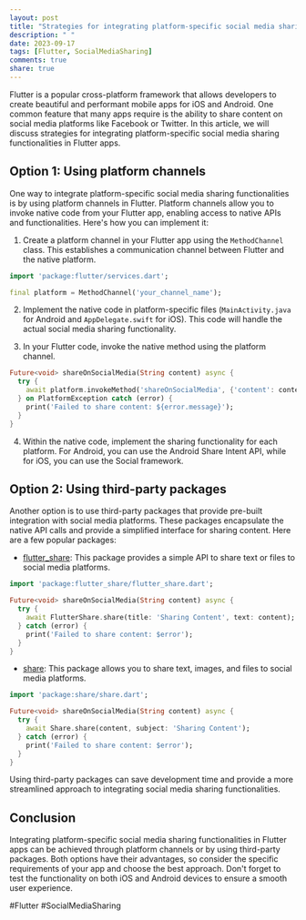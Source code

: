 ```yaml
---
layout: post
title: "Strategies for integrating platform-specific social media sharing functionalities in Flutter apps."
description: " "
date: 2023-09-17
tags: [Flutter, SocialMediaSharing]
comments: true
share: true
---
```


Flutter is a popular cross-platform framework that allows developers to create beautiful and performant mobile apps for iOS and Android. One common feature that many apps require is the ability to share content on social media platforms like Facebook or Twitter. In this article, we will discuss strategies for integrating platform-specific social media sharing functionalities in Flutter apps.

## Option 1: Using platform channels

One way to integrate platform-specific social media sharing functionalities is by using platform channels in Flutter. Platform channels allow you to invoke native code from your Flutter app, enabling access to native APIs and functionalities. Here's how you can implement it:

1. Create a platform channel in your Flutter app using the `MethodChannel` class. This establishes a communication channel between Flutter and the native platform.

```dart
import 'package:flutter/services.dart';

final platform = MethodChannel('your_channel_name');
```

2. Implement the native code in platform-specific files (`MainActivity.java` for Android and `AppDelegate.swift` for iOS). This code will handle the actual social media sharing functionality.

3. In your Flutter code, invoke the native method using the platform channel.

```dart
Future<void> shareOnSocialMedia(String content) async {
  try {
    await platform.invokeMethod('shareOnSocialMedia', {'content': content});
  } on PlatformException catch (error) {
    print('Failed to share content: ${error.message}');
  }
}
```

4. Within the native code, implement the sharing functionality for each platform. For Android, you can use the Android Share Intent API, while for iOS, you can use the Social framework.

## Option 2: Using third-party packages

Another option is to use third-party packages that provide pre-built integration with social media platforms. These packages encapsulate the native API calls and provide a simplified interface for sharing content. Here are a few popular packages:

- [flutter_share](https://pub.dev/packages/flutter_share): This package provides a simple API to share text or files to social media platforms.

```dart
import 'package:flutter_share/flutter_share.dart';

Future<void> shareOnSocialMedia(String content) async {
  try {
    await FlutterShare.share(title: 'Sharing Content', text: content);
  } catch (error) {
    print('Failed to share content: $error');
  }
}
```

- [share](https://pub.dev/packages/share): This package allows you to share text, images, and files to social media platforms.

```dart
import 'package:share/share.dart';

Future<void> shareOnSocialMedia(String content) async {
  try {
    await Share.share(content, subject: 'Sharing Content');
  } catch (error) {
    print('Failed to share content: $error');
  }
}
```

Using third-party packages can save development time and provide a more streamlined approach to integrating social media sharing functionalities.

## Conclusion

Integrating platform-specific social media sharing functionalities in Flutter apps can be achieved through platform channels or by using third-party packages. Both options have their advantages, so consider the specific requirements of your app and choose the best approach. Don't forget to test the functionality on both iOS and Android devices to ensure a smooth user experience.

#Flutter #SocialMediaSharing